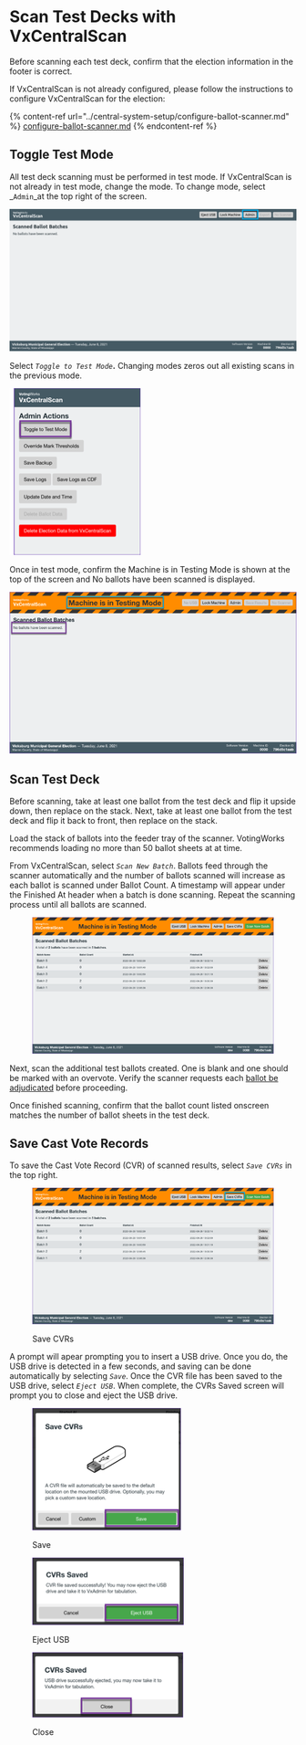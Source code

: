 # Scan Test Decks with VxCentralScan

Before scanning each test deck, confirm that the election information in the footer is correct.&#x20;

If VxCentralScan is not already configured, please follow the instructions to configure VxCentralScan for the election:

{% content-ref url="../central-system-setup/configure-ballot-scanner.md" %}
[configure-ballot-scanner.md](../central-system-setup/configure-ballot-scanner.md)
{% endcontent-ref %}

## Toggle Test Mode

All test deck scanning must be performed in test mode. If VxCentralScan is not already in test mode, change the mode. To change mode, select _`Admin`_at the top right of the screen.

![Select Admin](<../.gitbook/assets/image (182).png>)

Select _`Toggle to Test Mode`_**.** Changing modes zeros out all existing scans in the previous mode.

![Toggle to Test Mode](<../.gitbook/assets/image (241).png>)

Once in test mode, confirm the Machine is in Testing Mode is shown at the top of the screen and No ballots have been scanned is displayed.

![](<../.gitbook/assets/image (167).png>)

## Scan Test Deck

Before scanning, take at least one ballot from the test deck and flip it upside down, then replace on the stack. Next, take at least one ballot from the test deck and flip it back to front, then replace on the stack.

Load the stack of ballots into the feeder tray of the scanner. VotingWorks recommends loading no more than 50 ballot sheets at at time.

From VxCentralScan, select _`Scan New Batch`_. Ballots feed through the scanner automatically and the number of ballots scanned will increase as each ballot is scanned under Ballot Count. A timestamp will appear under the Finished At header when a batch is done scanning. Repeat the scanning process until all ballots are scanned.

<figure><img src="../.gitbook/assets/image (244).png" alt=""><figcaption></figcaption></figure>

Next, scan the additional test ballots created. One is blank and one should be marked with an overvote. Verify the scanner requests each [ballot be adjudicated](../election-ops/scanning-ballots.md#adjudicate-ballots) before proceeding.

Once finished scanning, confirm that the ballot count listed onscreen matches the number of ballot sheets in the test deck.

## Save Cast Vote Records

To save the Cast Vote Record (CVR) of scanned results, select _`Save CVRs`_ in the top right.

<figure><img src="../.gitbook/assets/image (237).png" alt=""><figcaption><p>Save CVRs</p></figcaption></figure>

A prompt will apear prompting you to insert a USB drive. Once you do, the USB drive is detected in a few seconds, and saving can be done automatically by selecting _`Save`_. Once the CVR file has been saved to the USB drive, select _`Eject USB`_. When complete, the CVRs Saved screen will prompt you to close and eject the USB drive.

<div>

<figure><img src="../.gitbook/assets/VxCS Save CVRs (1).png" alt=""><figcaption><p>Save</p></figcaption></figure>

 

<figure><img src="../.gitbook/assets/VxCS Save CVRs CVRs Saved modal (1).png" alt=""><figcaption><p>Eject USB</p></figcaption></figure>

 

<figure><img src="../.gitbook/assets/VxCS Save CVRs CVRs Saved Drive ejected modal.png" alt=""><figcaption><p>Close</p></figcaption></figure>

</div>





##
